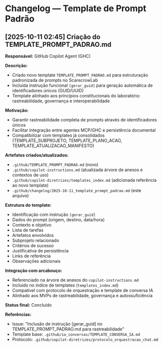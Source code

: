 # Changelog — Template de Prompt Padrão

## [2025-10-11 02:45] Criação do TEMPLATE_PROMPT_PADRAO.md

**Responsável:** GitHub Copilot Agent (GHC)

**Descrição:**
- Criado novo template `TEMPLATE_PROMPT_PADRAO.md` para estruturação padronizada de prompts no ScarecrowLab
- Incluída instrução funcional `[gerar_guid]` para geração automática de identificadores únicos (GUID/UUID)
- Template alinhado aos princípios constitucionais do laboratório: rastreabilidade, governança e interoperabilidade

**Motivação:**
- Garantir rastreabilidade completa de prompts através de identificadores únicos
- Facilitar integração entre agentes MCP/GHC e persistência documental
- Compatibilizar com templates já consolidados (TEMPLATE_SUBPROJETO, TEMPLATE_PLANO_ACAO, TEMPLATE_ATUALIZACAO_MANIFESTO)

**Artefatos criados/atualizados:**
- `.github/TEMPLATE_PROMPT_PADRAO.md` (novo)
- `.github/copilot-instructions.md` (atualizada árvore de anexos e contextos de uso)
- `.github/copilot-diretrizes/templates_index.md` (adicionada referência ao novo template)
- `.github/changelog/2025-10-11_template_prompt_padrao.md` (este arquivo)

**Estrutura do template:**
- Identificação com instrução `[gerar_guid]`
- Dados do prompt (origem, destino, data/hora)
- Contexto e objetivo
- Lista de tarefas
- Artefatos envolvidos
- Subprojeto relacionado
- Critérios de sucesso
- Justificativa de persistência
- Links de referência
- Observações adicionais

**Integração com arcabouço:**
- Referenciado na árvore de anexos do `copilot-instructions.md`
- Incluído no índice de templates (`templates_index.md`)
- Compatível com protocolo de orquestração e template de conversa IA
- Alinhado aos MVPs de rastreabilidade, governança e autossuficiência

**Status final:** Concluído

**Referências:**
- Issue: "Inclusão de instrução [gerar_guid] no TEMPLATE_PROMPT_PADRAO.md para rastreabilidade"
- Template base: `.github/ia_conversas/TEMPLATE_CONVERSA_IA.md`
- Protocolo: `.github/copilot-diretrizes/protocolo_orquestracao_chat.md`
